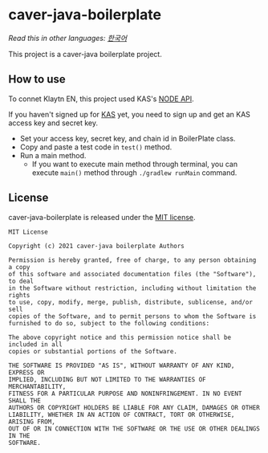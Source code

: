 # caver-java-boilerplate
*Read this in other languages: [한국어](https://github.com/aeharvlee/caver-java-boilerplate/blob/demo/multiple-main/README.ko.md)*

This project is a caver-java boilerplate project.

## How to use
To connet Klaytn EN, this project used KAS's [NODE API](https://refs.klaytnapi.com/en/node/latest).

If you haven't signed up for [KAS](https://www.klaytnapi.com/ko/landing/main) yet, you need to sign up and get an KAS access key and secret key.
- Set your access key, secret key, and chain id in BoilerPlate class.
- Copy and paste a test code in `test()` method.
- Run a main method.
  - If you want to execute main method through terminal, you can execute `main()` method through `./gradlew runMain` command.
     
## License
caver-java-boilerplate is released under the [MIT license](./LICENSE).

```
MIT License

Copyright (c) 2021 caver-java boilerplate Authors

Permission is hereby granted, free of charge, to any person obtaining a copy
of this software and associated documentation files (the "Software"), to deal
in the Software without restriction, including without limitation the rights
to use, copy, modify, merge, publish, distribute, sublicense, and/or sell
copies of the Software, and to permit persons to whom the Software is
furnished to do so, subject to the following conditions:

The above copyright notice and this permission notice shall be included in all
copies or substantial portions of the Software.

THE SOFTWARE IS PROVIDED "AS IS", WITHOUT WARRANTY OF ANY KIND, EXPRESS OR
IMPLIED, INCLUDING BUT NOT LIMITED TO THE WARRANTIES OF MERCHANTABILITY,
FITNESS FOR A PARTICULAR PURPOSE AND NONINFRINGEMENT. IN NO EVENT SHALL THE
AUTHORS OR COPYRIGHT HOLDERS BE LIABLE FOR ANY CLAIM, DAMAGES OR OTHER
LIABILITY, WHETHER IN AN ACTION OF CONTRACT, TORT OR OTHERWISE, ARISING FROM,
OUT OF OR IN CONNECTION WITH THE SOFTWARE OR THE USE OR OTHER DEALINGS IN THE
SOFTWARE.
```

